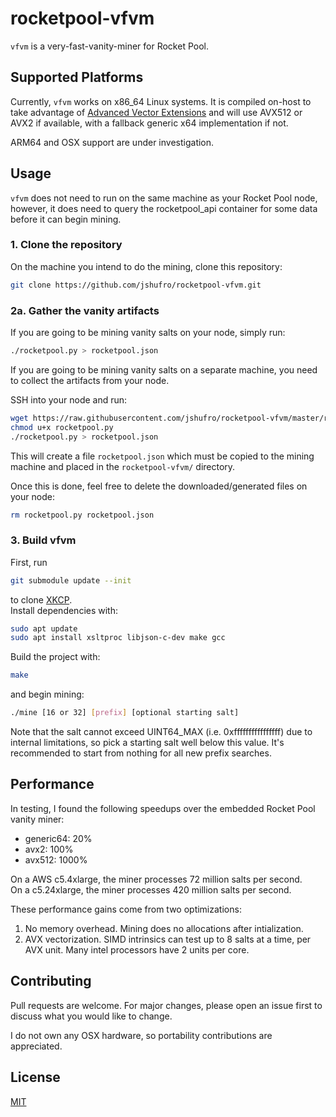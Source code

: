 # rocketpool-vfvm

`vfvm` is a very-fast-vanity-miner for Rocket Pool.

## Supported Platforms
Currently, `vfvm` works on x86_64 Linux systems. It is compiled on-host to take advantage of [Advanced Vector Extensions](https://en.wikipedia.org/wiki/Advanced_Vector_Extensions) and will use AVX512 or AVX2 if available, with a fallback generic x64 implementation if not.

ARM64 and OSX support are under investigation.

## Usage
`vfvm` does not need to run on the same machine as your Rocket Pool node, however, it does need to query the rocketpool_api container for some data before it can begin mining.

### 1. Clone the repository
On the machine you intend to do the mining, clone this repository:  
```bash
git clone https://github.com/jshufro/rocketpool-vfvm.git
```

### 2a. Gather the vanity artifacts
If you are going to be mining vanity salts on your node, simply run:  
```bash
./rocketpool.py > rocketpool.json
```
If you are going to be mining vanity salts on a separate machine, you need to collect the artifacts from your node.

SSH into your node and run:
```bash
wget https://raw.githubusercontent.com/jshufro/rocketpool-vfvm/master/rocketpool.py
chmod u+x rocketpool.py
./rocketpool.py > rocketpool.json
```
This will create a file `rocketpool.json` which must be copied to the mining machine and placed in the `rocketpool-vfvm/` directory.

Once this is done, feel free to delete the downloaded/generated files on your node:
```bash
rm rocketpool.py rocketpool.json
```

### 3. Build vfvm
First, run 
```bash
git submodule update --init
```
to clone [XKCP](https://github.com/XKCP/XKCP).  
Install dependencies with:  
```bash
sudo apt update
sudo apt install xsltproc libjson-c-dev make gcc
```
Build the project with:
```bash
make
```
and begin mining:
```bash
./mine [16 or 32] [prefix] [optional starting salt]
```

Note that the salt cannot exceed UINT64_MAX (i.e. 0xffffffffffffffff) due to internal limitations, so pick a starting salt well below this value. It's recommended to start from nothing for all new prefix searches.

## Performance
In testing, I found the following speedups over the embedded Rocket Pool vanity miner:
* generic64: 20%
* avx2: 100%
* avx512: 1000%

On a AWS c5.4xlarge, the miner processes 72 million salts per second.  
On a c5.24xlarge, the miner processes 420 million salts per second.

These performance gains come from two optimizations:
1. No memory overhead. Mining does no allocations after intialization.
2. AVX vectorization. SIMD intrinsics can test up to 8 salts at a time, per AVX unit. Many intel processors have 2 units per core.

## Contributing
Pull requests are welcome. For major changes, please open an issue first to discuss what you would like to change.

I do not own any OSX hardware, so portability contributions are appreciated.

## License
[MIT](LICENSE)
